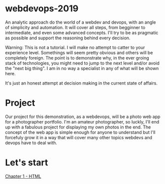 # webdevops-2019
An analytic approach do the world of a webdev and devops, with an angle of simplicity and automation.
It will cover all steps, from begginner to intermediate, and even some advanced concepts. I'll try to be as pragmatic as possible and support the reasoning behind every decision.

Warning: This is not a tutorial. I will make no attempt to catter to your experience level. Somethings will seem pretty obvious and others will be completely foreign. The point is to demonstrate why, in the ever groing stack of technologies, you might need to jump to the next level and/or avoid the "next big thing". I am in no way a specialist in any of what will be shown here.

It's just an honest attempt at decision making in the current state of affairs.

# Project
Our project for this demonstration, as a webdevops, will be a photo web app for a photographer portfolio. I'm an amateur photographer, so luckly, I'll end up with a fabulous project for displaying my own photos in the end. The concept of the web app is simple enough for anyone to understand but I'll forcefuly grow it in a way that will cover many other topics webdevs and devops have to deal with.

# Let's start

[Chapter 1 - HTML](articles/chapter1.md)
